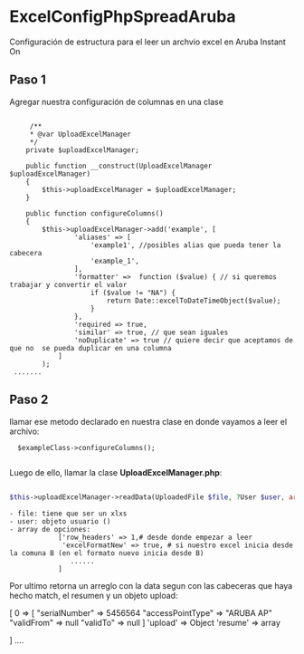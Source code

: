 ExcelConfigPhpSpreadAruba
=================

Configuración de estructura para el leer un archvio excel en Aruba Instant On 

Paso 1
----

Agregar nuestra configuración de columnas en una clase 

```Configure columns 

     /**
     * @var UploadExcelManager
     */
    private $uploadExcelManager;

    public function __construct(UploadExcelManager $uploadExcelManager)
    {
        $this->uploadExcelManager = $uploadExcelManager;
    }
    
    public function configureColumns()
    {
        $this->uploadExcelManager->add('example', [
                'aliases' => [
                    'example1', //posibles alias que pueda tener la cabecera 
                    'example_1',
                ],
                'formatter' =>  function ($value) { // si queremos trabajar y convertir el valor
                    if ($value != "NA") {
                        return Date::excelToDateTimeObject($value);
                    }
                },
                'required => true,
                'similar' => true, // que sean iguales 
                'noDuplicate' => true // quiere decir que aceptamos de que no  se pueda duplicar en una columna 
            ]
        );
 .......
```
Paso 2
----

 llamar ese metodo declarado en nuestra clase en donde vayamos a leer el archivo:
 ```
   $exampleClass->configureColumns();
   
 ```
    

Luego de ello, llamar la clase  **UploadExcelManager.php**:

```php
  
$this->uploadExcelManager->readData(UploadedFile $file, ?User $user, array $options);

```
    - file: tiene que ser un xlxs 
    - user: objeto usuario ()
    - array de opciones: 
                ['row_headers' => 1,# desde donde empezar a leer 
                 'excelFormatNew' => true, # si nuestro excel inicia desde la comuna B (en el formato nuevo inicia desde B)
                   ......
                ] 
    



Por ultimo retorna un arreglo con la data segun con las cabeceras que haya hecho match, el resumen y un objeto upload:

  [
  0 => [
    "serialNumber" => 5456564
    "accessPointType" => "ARUBA AP"
    "validFrom" => null
    "validTo" => null
  ]
  'upload' => Object
  'resume' => array
  
 ]
 ....


